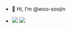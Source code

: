 - 👋 Hi, I’m @woo-soojin

- <a href="https://woosoo.org/" target="_blank"><img src="https://img.shields.io/badge/Blog-21759B?style=flat&logo=wordpress&logoColor=FFFFFF"/></a>
<a href="https://www.linkedin.com/in/soojin-woo" target="_blank"><img src="https://img.shields.io/badge/LinkedIn-0A66C2?style=flat&logo=linkedin&logoColor=FFFFFF"/></a>
